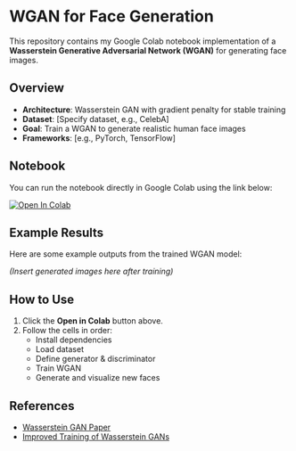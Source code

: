 # WGAN for Face Generation

This repository contains my Google Colab notebook implementation of a **Wasserstein Generative Adversarial Network (WGAN)** for generating face images.

## Overview
- **Architecture**: Wasserstein GAN with gradient penalty for stable training
- **Dataset**: [Specify dataset, e.g., CelebA]
- **Goal**: Train a WGAN to generate realistic human face images
- **Frameworks**: [e.g., PyTorch, TensorFlow]

## Notebook
You can run the notebook directly in Google Colab using the link below:

[![Open In Colab](https://colab.research.google.com/assets/colab-badge.svg)](https://colab.research.google.com/github/spandanbhandari/WGAN/blob/main/WGAN%20for%20face%20creation.ipynb)

## Example Results
Here are some example outputs from the trained WGAN model:

*(Insert generated images here after training)*

## How to Use
1. Click the **Open in Colab** button above.
2. Follow the cells in order:
   - Install dependencies
   - Load dataset
   - Define generator & discriminator
   - Train WGAN
   - Generate and visualize new faces

## References
- [Wasserstein GAN Paper](https://arxiv.org/abs/1701.07875)
- [Improved Training of Wasserstein GANs](https://arxiv.org/abs/1704.00028)
